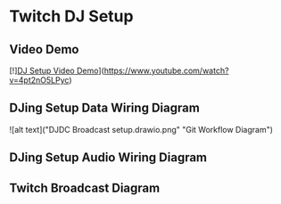 # Twitch DJ Setup

## Video Demo

[!][DJ Setup Video Demo](https://img.youtube.com/vi/4pt2nO5LPyc/0.jpg)](https://www.youtube.com/watch?v=4pt2nO5LPyc)

## DJing Setup Data Wiring Diagram

![alt text]("DJDC Broadcast setup.drawio.png" "Git Workflow Diagram")

## DJing Setup Audio Wiring Diagram

## Twitch Broadcast Diagram

